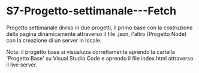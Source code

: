 # S7-Progetto-settimanale---Fetch

Progetto settimanale diviso in due progetti, il primo base con la costruzione della pagina dinamicamente attraverso il file .json,
l'altro (Progetto Node) con la creazione di un server in locale.

Nota: il progetto base si visualizza correttamente aprendo la cartella 'Progetto Base' su Visual Studio Code e aprendo il file
index.html attraverso il live server.
